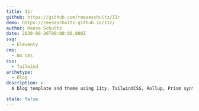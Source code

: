 ```yaml
---
title: 11r
github: https://github.com/reeseschultz/11r
demo: https://reeseschultz.github.io/11r/
author: Reese Schultz
date: 2020-08-26T00:00:00.000Z
ssg:
  - Eleventy
cms:
  - No Cms
css:
  - Tailwind
archetype:
  - Blog
description: >-
  A blog template and theme using 11ty, TailwindCSS, Rollup, Prism syntax highlighting, etc.

stale: false
---
```

